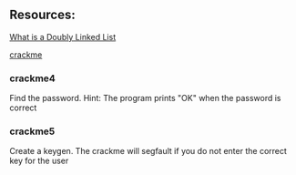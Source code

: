 ## Resources:

[What is a Doubly Linked List](https://www.youtube.com/watch?v=k0pjD12bzP0)

[crackme](https://github.com/alx-tools/0x17.c)

### crackme4
Find the password.
Hint: The program prints "OK" when the password is correct

### crackme5
Create a keygen.
The crackme will segfault if you do not enter the correct key for the user
